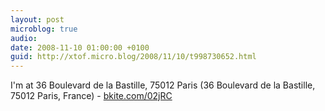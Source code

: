 ```yaml
---
layout: post
microblog: true
audio: 
date: 2008-11-10 01:00:00 +0100
guid: http://xtof.micro.blog/2008/11/10/t998730652.html
---
```

I'm at 36 Boulevard de la Bastille, 75012 Paris (36 Boulevard de la Bastille, 75012 Paris, France) - [bkite.com/02jRC](http://bkite.com/02jRC)
